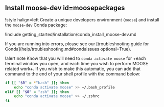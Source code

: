 ## Install moose-dev id=moosepackages

!style halign=left
Create a unique developers environment (`moose`) and install the `moose-dev` Conda package:

!include getting_started/installation/conda_install_moose-dev.md

If you are running into errors, please see our
[troubleshooting guide for Conda](help/troubleshooting.md#condaissues optional=True).

!alert note
Know that you will need to `conda activate moose` for +each terminal window you open, and each time
you wish to perform MOOSE related work+. If you wish to make this automatic, you can add that
command to the end of your shell profile with the command below:

```bash
if [[ "$0" = *"bash" ]]; then
    echo "conda activate moose" >> ~/.bash_profile
elif [[ "$0" = "zsh" ]]; then
    echo "conda activate moose" >> ~/.zshrc
fi
```
